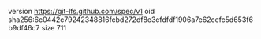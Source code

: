 version https://git-lfs.github.com/spec/v1
oid sha256:6c0442c79242348816fcbd272df8e3cfdfdf1906a7e62cefc5d653f6b9df46c7
size 711

